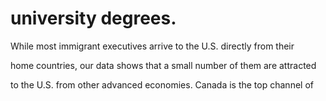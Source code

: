 # university degrees.

While most immigrant executives arrive to the U.S. directly from their

home countries, our data shows that a small number of them are attracted

to the U.S. from other advanced economies. Canada is the top channel of
